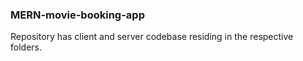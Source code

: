 ### MERN-movie-booking-app

Repository has client and server codebase residing in the respective folders.
